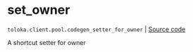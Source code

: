 # set_owner
`toloka.client.pool.codegen_setter_for_owner` | [Source code](https://github.com/Toloka/toloka-kit/blob/v1.2.0.post1/src/client/pool/__init__.py#L0)

A shortcut setter for owner

